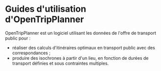 # Guides d'utilisation d'OpenTripPlanner
OpenTripPlanner est un logiciel utilisant les données de l'offre de transport public pour :
- réaliser des calculs d'itinéraires optimaux en transport public avec des correspondances ;
- produire des isochrones à partir d'un lieu, en fonction de durées de transport définies et sous contraintes multiples.
